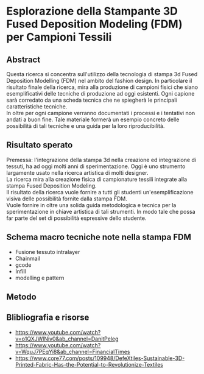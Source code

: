 # Esplorazione della Stampante 3D Fused Deposition Modeling (FDM) per Campioni Tessili


## Abstract

Questa ricerca si concentra sull'utilizzo della tecnologia di stampa 3d Fused Deposition Modelling (FDM) nel ambito del fashion design. In particolare il risultato finale della ricerca, mira alla produzione di campioni fisici che siano esemplificativi delle tecniche di produzione ad oggi esistenti. Ogni capione sarà corredato da una scheda tecnica che ne spiegherà le principali caratteristiche tecniche. <br /> 
In oltre per ogni campione verranno documentati i processi e i tentativi non andati a buon fine. 
Tale materiale formerà un esempio concreto delle possibilità di tali tecniche e una guida per la loro riproducibilità.

## Risultato sperato
Premessa: l'integrazione della stampa 3d nella creazione ed integrazione di tessuti, ha ad oggi molti anni di sperimentazione. Oggi è uno strumento largamente usato nella ricerca artistica di molti designer. <br /> 
La ricerca mira alla creazione fisica di campionature tessili integrate alla stampa Fused Deposition Modeling. <br>
Il risultato della ricerca vuole fornire a tutti gli studenti un'esemplificazione visiva delle possibilità fornite dalla stampa FDM. <br /> 
Vuole fornire in oltre una solida guida metodologica e tecnica per la sperimentazione in chiave artistica di tali strumenti. In modo tale che possa far parte del set di possibilità espressive dello studente.


## Schema macro tecniche note nella stampa FDM

- Fusione tessuto intralayer
- Chainmail
- gcode
- Infill
- modelling e pattern

## Metodo


## Blibliografia e risorse

- https://www.youtube.com/watch?v=o1QXJWlNiv0&ab_channel=DanitPeleg
- https://www.youtube.com/watch?v=WquJ7PEqYi8&ab_channel=FinancialTimes
- https://www.core77.com/posts/109948/DefeXtiles-Sustainable-3D-Printed-Fabric-Has-the-Potential-to-Revolutionize-Textiles
